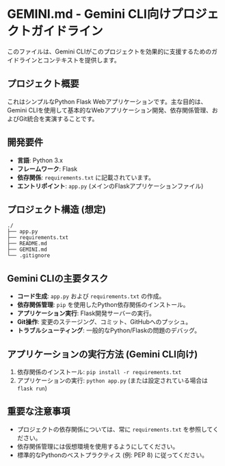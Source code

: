 # GEMINI.md - Gemini CLI向けプロジェクトガイドライン

このファイルは、Gemini CLIがこのプロジェクトを効果的に支援するためのガイドラインとコンテキストを提供します。

## プロジェクト概要

これはシンプルなPython Flask Webアプリケーションです。主な目的は、Gemini CLIを使用して基本的なWebアプリケーション開発、依存関係管理、およびGit統合を実演することです。

## 開発要件

- **言語**: Python 3.x
- **フレームワーク**: Flask
- **依存関係**: `requirements.txt` に記載されています。
- **エントリポイント**: `app.py` (メインのFlaskアプリケーションファイル)

## プロジェクト構造 (想定)

```
./
├── app.py
├── requirements.txt
├── README.md
├── GEMINI.md
└── .gitignore
```

## Gemini CLIの主要タスク

- **コード生成**: `app.py` および `requirements.txt` の作成。
- **依存関係管理**: `pip` を使用したPython依存関係のインストール。
- **アプリケーション実行**: Flask開発サーバーの実行。
- **Git操作**: 変更のステージング、コミット、GitHubへのプッシュ。
- **トラブルシューティング**: 一般的なPython/Flaskの問題のデバッグ。

## アプリケーションの実行方法 (Gemini CLI向け)

1.  依存関係のインストール: `pip install -r requirements.txt`
2.  アプリケーションの実行: `python app.py` (または設定されている場合は `flask run`)

## 重要な注意事項

- プロジェクトの依存関係については、常に `requirements.txt` を参照してください。
- 依存関係管理には仮想環境を使用するようにしてください。
- 標準的なPythonのベストプラクティス (例: PEP 8) に従ってください。